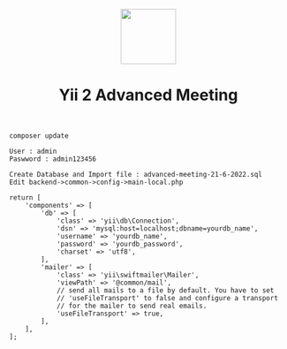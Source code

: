 <p align="center">
    <a href="#" target="_blank">
        <img src="https://avatars0.githubusercontent.com/u/993323" height="100px">
    </a>
    <h1 align="center">Yii 2 Advanced Meeting</h1>
    <br>
</p>


```
composer update
```

```
User : admin
Paswword : admin123456
```

```
Create Database and Import file : advanced-meeting-21-6-2022.sql
Edit backend->common->config->main-local.php 

return [
    'components' => [
        'db' => [
            'class' => 'yii\db\Connection',
            'dsn' => 'mysql:host=localhost;dbname=yourdb_name',
            'username' => 'yourdb_name',
            'password' => 'yourdb_password',
            'charset' => 'utf8',
        ],
        'mailer' => [
            'class' => 'yii\swiftmailer\Mailer',
            'viewPath' => '@common/mail',
            // send all mails to a file by default. You have to set
            // 'useFileTransport' to false and configure a transport
            // for the mailer to send real emails.
            'useFileTransport' => true,
        ],
    ],
];
```
